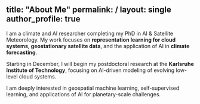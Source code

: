 title: "About Me"
permalink: /
layout: single
author_profile: true
---
 
I am a climate and AI researcher completing my PhD in AI & Satellite Meteorology. My work focuses on **representation learning for cloud systems**, **geostationary satellite data**, and the application of AI in **climate forecasting**.
 
Starting in December, I will begin my postdoctoral research at the **Karlsruhe Institute of Technology**, focusing on AI-driven modeling of evolving low-level cloud systems.
 
I am deeply interested in geospatial machine learning, self-supervised learning, and applications of AI for planetary-scale challenges.
